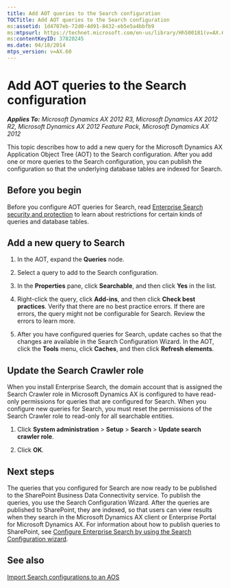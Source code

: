 ```yaml
---
title: Add AOT queries to the Search configuration
TOCTitle: Add AOT queries to the Search configuration
ms:assetid: 1d4707eb-72d0-4d91-8432-eb5e5a4bbfb9
ms:mtpsurl: https://technet.microsoft.com/en-us/library/Hh500181(v=AX.60)
ms:contentKeyID: 37820245
ms.date: 04/18/2014
mtps_version: v=AX.60
---
```


# Add AOT queries to the Search configuration 


_**Applies To:** Microsoft Dynamics AX 2012 R3, Microsoft Dynamics AX 2012 R2, Microsoft Dynamics AX 2012 Feature Pack, Microsoft Dynamics AX 2012_

This topic describes how to add a new query for the Microsoft Dynamics AX Application Object Tree (AOT) to the Search configuration. After you add one or more queries to the Search configuration, you can publish the configuration so that the underlying database tables are indexed for Search.

## Before you begin

Before you configure AOT queries for Search, read [Enterprise Search security and protection](enterprise-search-security-and-protection.md) to learn about restrictions for certain kinds of queries and database tables.

## Add a new query to Search

1.  In the AOT, expand the **Queries** node.

2.  Select a query to add to the Search configuration.

3.  In the **Properties** pane, click **Searchable**, and then click **Yes** in the list.

4.  Right-click the query, click **Add-ins**, and then click **Check best practices**. Verify that there are no best practice errors. If there are errors, the query might not be configurable for Search. Review the errors to learn more.

5.  After you have configured queries for Search, update caches so that the changes are available in the Search Configuration Wizard. In the AOT, click the **Tools** menu, click **Caches**, and then click **Refresh elements**.

## Update the Search Crawler role

When you install Enterprise Search, the domain account that is assigned the Search Crawler role in Microsoft Dynamics AX is configured to have read-only permissions for queries that are configured for Search. When you configure new queries for Search, you must reset the permissions of the Search Crawler role to read-only for all searchable entities.

1.  Click **System administration** \> **Setup** \> **Search** \> **Update search crawler role**.

2.  Click **OK**.

## Next steps

The queries that you configured for Search are now ready to be published to the SharePoint Business Data Connectivity service. To publish the queries, you use the Search Configuration Wizard. After the queries are published to SharePoint, they are indexed, so that users can view results when they search in the Microsoft Dynamics AX client or Enterprise Portal for Microsoft Dynamics AX. For information about how to publish queries to SharePoint, see [Configure Enterprise Search by using the Search Configuration wizard](configure-enterprise-search-by-using-the-search-configuration-wizard.md).

## See also

[Import Search configurations to an AOS](import-search-configurations-to-an-aos.md)

  


